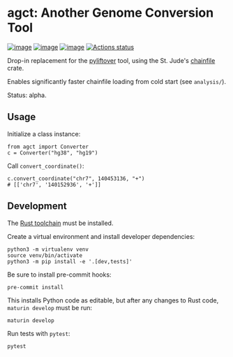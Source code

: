 # agct: Another Genome Conversion Tool

[![image](https://img.shields.io/pypi/v/agct.svg)](https://pypi.python.org/pypi/agct)
[![image](https://img.shields.io/pypi/l/agct.svg)](https://pypi.python.org/pypi/agct)
[![image](https://img.shields.io/pypi/pyversions/agct.svg)](https://pypi.python.org/pypi/agct)
[![Actions status](https://github.com/genomicmedlab/agct/actions/workflows/checks.yaml/badge.svg)](https://github.com/genomicmedlab/agct/actions/checks.yaml)

<!-- description -->
Drop-in replacement for the [pyliftover](https://github.com/konstantint/pyliftover) tool, using the St. Jude's [chainfile](https://docs.rs/chainfile/latest/chainfile/) crate.
<!-- description -->

Enables significantly faster chainfile loading from cold start (see `analysis/`).

Status: alpha.

## Usage

Initialize a class instance:

```python3
from agct import Converter
c = Converter("hg38", "hg19")
```

Call ``convert_coordinate()``:

```python3
c.convert_coordinate("chr7", 140453136, "+")
# [['chr7', '140152936', '+']]
```

## Development

The [Rust toolchain](https://www.rust-lang.org/tools/install) must be installed.

Create a virtual environment and install developer dependencies:

```shell
python3 -m virtualenv venv
source venv/bin/activate
python3 -m pip install -e '.[dev,tests]'
```

Be sure to install pre-commit hooks:

```shell
pre-commit install
```

This installs Python code as editable, but after any changes to Rust code, ``maturin develop`` must be run:

```shell
maturin develop
```

Run tests with `pytest`:

```shell
pytest
```
